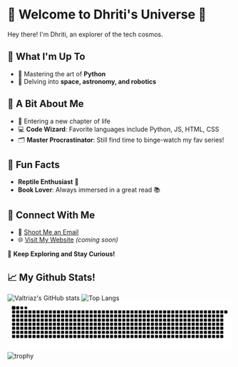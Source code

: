 # 🌌 Welcome to Dhriti's Universe 🌌

Hey there! I'm Dhriti, an explorer of the tech cosmos.

## 🌟 What I'm Up To

- 🌱 Mastering the art of **Python**
- 🚀 Delving into **space, astronomy, and robotics**

## 🚀 A Bit About Me

- 🌠 Entering a new chapter of life
- 💻 **Code Wizard**: Favorite languages include Python, JS, HTML, CSS
- 🗂️ **Master Procrastinator**: Still find time to binge-watch my fav series!

## 📖 Fun Facts

- **Reptile Enthusiast** 🦎
- **Book Lover**: Always immersed in a great read 📚

## 📡 Connect With Me

- 📧 [Shoot Me an Email](mailto:dhritid1807@gmail.com)
- 🌐 [Visit My Website](#) *(coming soon)*

🚀 **Keep Exploring and Stay Curious!**

## 📈 My Github Stats!

  ![Valtriaz's GitHub stats](https://github-readme-stats.vercel.app/api?username=DhRiTiD&theme=dark&show_icons=true)
  ![Top Langs](https://github-readme-stats.vercel.app/api/top-langs/?username=DhRiTiD&theme=dark&layout=compact)
  ![Snake Animation](https://github.com/DhRiTiD/DhRiTiD/blob/manual-run-output/docker/github-contribution-grid-snake-dark.svg)
  ![trophy](https://github-profile-trophy.vercel.app/?username=DhRiTiD&theme=discord)
